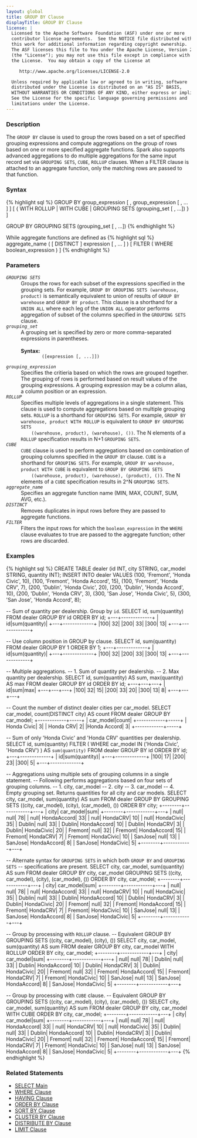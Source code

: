 ```yaml
---
layout: global
title: GROUP BY Clause
displayTitle: GROUP BY Clause
license: |
  Licensed to the Apache Software Foundation (ASF) under one or more
  contributor license agreements.  See the NOTICE file distributed with
  this work for additional information regarding copyright ownership.
  The ASF licenses this file to You under the Apache License, Version 2.0
  (the "License"); you may not use this file except in compliance with
  the License.  You may obtain a copy of the License at

     http://www.apache.org/licenses/LICENSE-2.0

  Unless required by applicable law or agreed to in writing, software
  distributed under the License is distributed on an "AS IS" BASIS,
  WITHOUT WARRANTIES OR CONDITIONS OF ANY KIND, either express or implied.
  See the License for the specific language governing permissions and
  limitations under the License.
---
```


### Description

The <code>GROUP BY</code> clause is used to group the rows based on a set of specified grouping expressions and compute aggregations on
the group of rows based on one or more specified aggregate functions. Spark also supports advanced aggregations to do multiple
aggregations for the same input record set via `GROUPING SETS`, `CUBE`, `ROLLUP` clauses.
When a FILTER clause is attached to an aggregate function, only the matching rows are passed to that function.

### Syntax

{% highlight sql %}
GROUP BY group_expression [ , group_expression [ , ... ] ]
    [ { WITH ROLLUP | WITH CUBE | GROUPING SETS (grouping_set [ , ...]) } ]

GROUP BY GROUPING SETS (grouping_set [ , ...])
{% endhighlight %}

While aggregate functions are defined as
{% highlight sql %}
aggregate_name ( [ DISTINCT ] expression [ , ... ] ) [ FILTER ( WHERE boolean_expression ) ]
{% endhighlight %}

### Parameters

<dl>
  <dt><code><em>GROUPING SETS</em></code></dt>
  <dd>
    Groups the rows for each subset of the expressions specified in the grouping sets. For example,
    <code>GROUP BY GROUPING SETS (warehouse, product)</code> is semantically equivalent
    to union of results of <code>GROUP BY warehouse</code> and <code>GROUP BY product</code>. This clause
    is a shorthand for a <code>UNION ALL</code> where each leg of the <code>UNION ALL</code>
    operator performs aggregation of subset of the columns specified in the <code>GROUPING SETS</code> clause.
  </dd>
  <dt><code><em>grouping_set</em></code></dt>
  <dd>
    A grouping set is specified by zero or more comma-separated expressions in parentheses.<br><br>
    <b>Syntax:</b>
      <code>
        ([expression [, ...]])
      </code>
  </dd>
  <dt><code><em>grouping_expression</em></code></dt>
  <dd>
    Specifies the critieria based on which the rows are grouped together. The grouping of rows is performed based on
    result values of the grouping expressions. A grouping expression may be a column alias, a column position
    or an expression.
  </dd>
  <dt><code><em>ROLLUP</em></code></dt>
  <dd>
    Specifies multiple levels of aggregations in a single statement. This clause is used to compute aggregations
    based on multiple grouping sets. <code>ROLLUP</code> is a shorthand for <code>GROUPING SETS</code>. For example,
    <code>GROUP BY warehouse, product WITH ROLLUP</code> is equivalent to <code>GROUP BY GROUPING SETS
    ((warehouse, product), (warehouse), ())</code>.
    The N elements of a <code>ROLLUP</code> specification results in N+1 <code>GROUPING SETS</code>.
  </dd>
  <dt><code><em>CUBE</em></code></dt>
  <dd>
    <code>CUBE</code> clause is used to perform aggregations based on combination of grouping columns specified in the
    <code>GROUP BY</code> clause. <code>CUBE</code> is a shorthand for <code>GROUPING SETS</code>. For example,
    <code>GROUP BY warehouse, product WITH CUBE</code> is equivalent to <code>GROUP BY GROUPING SETS
    ((warehouse, product), (warehouse), (product), ())</code>.
    The N elements of a <code>CUBE</code> specification results in 2^N <code>GROUPING SETS</code>.
  </dd>
  <dt><code><em>aggregate_name</em></code></dt>
  <dd>
    Specifies an aggregate function name (MIN, MAX, COUNT, SUM, AVG, etc.).
  </dd>
  <dt><code><em>DISTINCT</em></code></dt>
  <dd>
    Removes duplicates in input rows before they are passed to aggregate functions.
  </dd>
  <dt><code><em>FILTER</em></code></dt>
  <dd>
    Filters the input rows for which the <code>boolean_expression</code> in the <code>WHERE</code> clause evaluates
    to true are passed to the aggregate function; other rows are discarded.
  </dd>
</dl>

### Examples

{% highlight sql %}
CREATE TABLE dealer (id INT, city STRING, car_model STRING, quantity INT);
INSERT INTO dealer VALUES
    (100, 'Fremont', 'Honda Civic', 10),
    (100, 'Fremont', 'Honda Accord', 15),
    (100, 'Fremont', 'Honda CRV', 7),
    (200, 'Dublin', 'Honda Civic', 20),
    (200, 'Dublin', 'Honda Accord', 10),
    (200, 'Dublin', 'Honda CRV', 3),
    (300, 'San Jose', 'Honda Civic', 5),
    (300, 'San Jose', 'Honda Accord', 8);

-- Sum of quantity per dealership. Group by `id`.
SELECT id, sum(quantity) FROM dealer GROUP BY id ORDER BY id;
  +---+-------------+
  | id|sum(quantity)|
  +---+-------------+
  |100|           32|
  |200|           33|
  |300|           13|
  +---+-------------+

-- Use column position in GROUP by clause.
SELECT id, sum(quantity) FROM dealer GROUP BY 1 ORDER BY 1;
  +---+-------------+
  | id|sum(quantity)|
  +---+-------------+
  |100|           32|
  |200|           33|
  |300|           13|
  +---+-------------+

-- Multiple aggregations.
-- 1. Sum of quantity per dealership.
-- 2. Max quantity per dealership.
SELECT id, sum(quantity) AS sum, max(quantity) AS max FROM dealer GROUP BY id ORDER BY id;
  +---+---+---+
  | id|sum|max|
  +---+---+---+
  |100| 32| 15|
  |200| 33| 20|
  |300| 13|  8|
  +---+---+---+

-- Count the number of distinct dealer cities per car_model.
SELECT car_model, count(DISTINCT city) AS count FROM dealer GROUP BY car_model;
  +------------+-----+
  |   car_model|count|
  +------------+-----+
  | Honda Civic|    3|
  |   Honda CRV|    2|
  |Honda Accord|    3|
  +------------+-----+

-- Sum of only 'Honda Civic' and 'Honda CRV' quantities per dealership.
SELECT id, sum(quantity) FILTER (
            WHERE car_model IN ('Honda Civic', 'Honda CRV')
        ) AS `sum(quantity)` FROM dealer
    GROUP BY id ORDER BY id;
  +---+-------------+
  | id|sum(quantity)|
  +---+-------------+
  |100|           17|
  |200|           23|
  |300|            5|
  +---+-------------+

-- Aggregations using multiple sets of grouping columns in a single statement.
-- Following performs aggregations based on four sets of grouping columns.
-- 1. city, car_model
-- 2. city
-- 3. car_model
-- 4. Empty grouping set. Returns quantities for all city and car models.
SELECT city, car_model, sum(quantity) AS sum FROM dealer
    GROUP BY GROUPING SETS ((city, car_model), (city), (car_model), ())
    ORDER BY city;
  +--------+------------+---+
  |    city|   car_model|sum|
  +--------+------------+---+
  |    null|        null| 78|
  |    null| HondaAccord| 33|
  |    null|    HondaCRV| 10|
  |    null|  HondaCivic| 35|
  |  Dublin|        null| 33|
  |  Dublin| HondaAccord| 10|
  |  Dublin|    HondaCRV|  3|
  |  Dublin|  HondaCivic| 20|
  | Fremont|        null| 32|
  | Fremont| HondaAccord| 15|
  | Fremont|    HondaCRV|  7|
  | Fremont|  HondaCivic| 10|
  | SanJose|        null| 13|
  | SanJose| HondaAccord|  8|
  | SanJose|  HondaCivic|  5|
  +--------+------------+---+

-- Alternate syntax for `GROUPING SETS` in which both `GROUP BY` and `GROUPING SETS`
-- specifications are present.
SELECT city, car_model, sum(quantity) AS sum FROM dealer
    GROUP BY city, car_model GROUPING SETS ((city, car_model), (city), (car_model), ())
    ORDER BY city, car_model;
  +--------+------------+---+
  |    city|   car_model|sum|
  +--------+------------+---+
  |    null|        null| 78|
  |    null| HondaAccord| 33|
  |    null|    HondaCRV| 10|
  |    null|  HondaCivic| 35|
  |  Dublin|        null| 33|
  |  Dublin| HondaAccord| 10|
  |  Dublin|    HondaCRV|  3|
  |  Dublin|  HondaCivic| 20|
  | Fremont|        null| 32|
  | Fremont| HondaAccord| 15|
  | Fremont|    HondaCRV|  7|
  | Fremont|  HondaCivic| 10|
  | SanJose|        null| 13|
  | SanJose| HondaAccord|  8|
  | SanJose|  HondaCivic|  5|
  +--------+------------+---+

-- Group by processing with `ROLLUP` clause.
-- Equivalent GROUP BY GROUPING SETS ((city, car_model), (city), ())
SELECT city, car_model, sum(quantity) AS sum FROM dealer
    GROUP BY city, car_model WITH ROLLUP
    ORDER BY city, car_model;
  +--------+------------+---+
  |    city|   car_model|sum|
  +--------+------------+---+
  |    null|        null| 78|
  |  Dublin|        null| 33|
  |  Dublin| HondaAccord| 10|
  |  Dublin|    HondaCRV|  3|
  |  Dublin|  HondaCivic| 20|
  | Fremont|        null| 32|
  | Fremont| HondaAccord| 15|
  | Fremont|    HondaCRV|  7|
  | Fremont|  HondaCivic| 10|
  | SanJose|        null| 13|
  | SanJose| HondaAccord|  8|
  | SanJose|  HondaCivic|  5|
  +--------+------------+---+

-- Group by processing with `CUBE` clause.
-- Equivalent GROUP BY GROUPING SETS ((city, car_model), (city), (car_model), ())
SELECT city, car_model, sum(quantity) AS sum FROM dealer
    GROUP BY city, car_model WITH CUBE
    ORDER BY city, car_model;
  +--------+------------+---+
  |    city|   car_model|sum|
  +--------+------------+---+
  |    null|        null| 78|
  |    null| HondaAccord| 33|
  |    null|    HondaCRV| 10|
  |    null|  HondaCivic| 35|
  |  Dublin|        null| 33|
  |  Dublin| HondaAccord| 10|
  |  Dublin|    HondaCRV|  3|
  |  Dublin|  HondaCivic| 20|
  | Fremont|        null| 32|
  | Fremont| HondaAccord| 15|
  | Fremont|    HondaCRV|  7|
  | Fremont|  HondaCivic| 10|
  | SanJose|        null| 13|
  | SanJose| HondaAccord|  8|
  | SanJose|  HondaCivic|  5|
  +--------+------------+---+
{% endhighlight %}

### Related Statements

 * [SELECT Main](sql-ref-syntax-qry-select.html)
 * [WHERE Clause](sql-ref-syntax-qry-select-where.html)
 * [HAVING Clause](sql-ref-syntax-qry-select-having.html)
 * [ORDER BY Clause](sql-ref-syntax-qry-select-orderby.html)
 * [SORT BY Clause](sql-ref-syntax-qry-select-sortby.html)
 * [CLUSTER BY Clause](sql-ref-syntax-qry-select-clusterby.html)
 * [DISTRIBUTE BY Clause](sql-ref-syntax-qry-select-distribute-by.html)
 * [LIMIT Clause](sql-ref-syntax-qry-select-limit.html)
